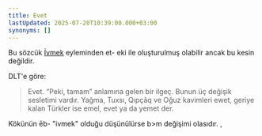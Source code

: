 ```yaml
---
title: Evet
lastUpdated: 2025-07-20T10:39:00.000+03:00
synonyms: []
---
```

Bu sözcük [İvmek](/sozluk/ivmek) eyleminden et- eki ile oluşturulmuş olabilir ancak bu kesin değildir.

DLT'e göre:
> Evet. “Peki, tamam” anlamına gelen bir ilgeç. Bunun üç değişik sesletimi vardır. Yağma, Tuxsı, Qıpçâq ve Oğuz kavimleri ewet, geriye kalan Türkler ise emel, evet ya da yemet der.

Kökünün ēb- "ivmek" olduğu düşünülürse b>m değişimi olasıdır. ,

